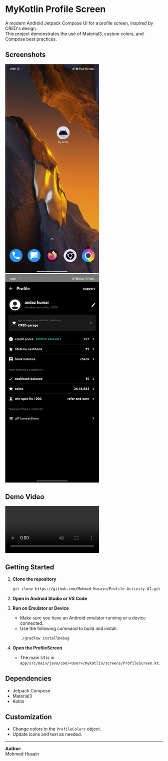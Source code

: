 # MyKotlin Profile Screen

A modern Android Jetpack Compose UI for a profile screen, inspired by CRED's design.  
This project demonstrates the use of Material3, custom colors, and Compose best practices.

## Screenshots

<img src="media/screenshot1.jpg" alt="Profile Screen Screenshot" width="300"/>

<img src="media/screenshot2.jpg" alt="Profile Screen Screenshot" width="300"/>

## Demo Video

![Watch Demo Video](media/demo.mp4)

## Getting Started

1. **Clone the repository**
   ```sh
   git clone https://github.com/Mohmed-Husain/Profile-Activity-UI.git
   ```

2. **Open in Android Studio or VS Code**

3. **Run on Emulator or Device**
   - Make sure you have an Android emulator running or a device connected.
   - Use the following command to build and install:
     ```sh
     ./gradlew installDebug
     ```

4. **Open the ProfileScreen**
   - The main UI is in `app/src/main/java/com/<User>/mykotlin/screens/ProfileScreen.kt`.

## Dependencies

- Jetpack Compose
- Material3
- Kotlin

## Customization

- Change colors in the `ProfileColors` object.
- Update icons and text as needed.

---

**Author:**  
Mohmed Husain
